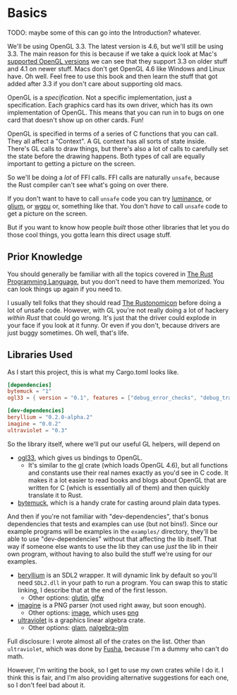 # Basics

TODO: maybe some of this can go into the Introduction? whatever.

We'll be using OpenGL 3.3. The latest version is 4.6, but we'll still be using
3.3. The main reason for this is because if we take a quick look at Mac's
[supported OpenGL versions](https://support.apple.com/en-us/HT202823) we can see
that they support 3.3 on older stuff and 4.1 on newer stuff. Macs don't get
OpenGL 4.6 like Windows and Linux have. Oh well. Feel free to use this book and
then learn the stuff that got added after 3.3 if you don't care about supporting
old macs.

OpenGL is a _specification_. Not a specific implementation, just a
specification. Each graphics card has its own driver, which has its own
implementation of OpenGL. This means that you can run in to bugs on one card
that doesn't show up on other cards. Fun!

OpenGL is specified in terms of a series of C functions that you can call. They
all affect a "Context". A GL context has all sorts of state inside. There's GL
calls to draw things, but there's also a lot of calls to carefully set the state
before the drawing happens. Both types of call are equally important to getting
a picture on the screen.

So we'll be doing a _lot_ of FFI calls. FFI calls are naturally `unsafe`,
because the Rust compiler can't see what's going on over there.

If you don't want to have to call `unsafe` code you can try
[luminance](https://github.com/rust-tutorials/learn-luminance), or
[glium](https://docs.rs/glium), or [wgpu](https://docs.rs/wgpu) or, something
like that. You don't _have_ to call `unsafe` code to get a picture on the
screen.

But if you want to know how people _built_ those other libraries that let you do
those cool things, you gotta learn this direct usage stuff.

## Prior Knowledge

You should generally be familiar with all the topics covered in [The Rust
Programming Language](https://doc.rust-lang.org/book/), but you don't need to
have them memorized. You can look things up again if you need to.

I usually tell folks that they should read [The
Rustonomicon](https://doc.rust-lang.org/nomicon/) before doing a lot of unsafe
code. However, with GL you're not really doing a lot of hackery _within Rust_
that could go wrong. It's just that the driver could explode in your face if you
look at it funny. Or even if you don't, because drivers are just buggy
sometimes. Oh well, that's life.

## Libraries Used

As I start this project, this is what my Cargo.toml looks like.

```toml
[dependencies]
bytemuck = "1"
ogl33 = { version = "0.1", features = ["debug_error_checks", "debug_trace_messages"]}

[dev-dependencies]
beryllium = "0.2.0-alpha.2"
imagine = "0.0.2"
ultraviolet = "0.3"
```

So the library itself, where we'll put our useful GL helpers, will depend on

* [ogl33](https://docs.rs/ogl33), which gives us bindings to OpenGL.
  * It's similar to the [gl](https://docs.rs/gl) crate (which loads OpenGL 4.6),
    but all functions and constants use their real names exactly as you'd see in
    C code. It makes it a lot easier to read books and blogs about OpenGL that
    are written for C (which is essentially all of them) and then quickly
    translate it to Rust.
* [bytemuck](https://docs.rs/bytemuck), which is a handy crate for casting
  around plain data types.

And then if you're not familiar with "dev-dependencies", that's bonus
dependencies that tests and examples can use (but not bins!). Since our example
programs will be examples in the `examples/` directory, they'll be able to use
"dev-dependencies" without that affecting the lib itself. That way if someone
else wants to use the lib they can use _just_ the lib in their own program,
without having to also build the stuff we're using for our examples.

* [beryllium](https://docs.rs/beryllium) is an SDL2 wrapper. It will dynamic
  link by default so you'll need `SDL2.dll` in your path to run a program. You
  can swap this to static linking, I describe that at the end of the first
  lesson.
  * Other options: [glutin](https://docs.rs/glutin), [glfw](https://docs.rs/glfw)
* [imagine](https://docs.rs/imagine) is a PNG parser (not used right away, but
  soon enough).
  * Other options: [image](https://docs.rs/image), which uses
    [png](https://docs.rs/png)
* [ultraviolet](https://docs.rs/ultraviolet) is a graphics linear algebra crate.
  * Other options: [glam](https://docs.rs/glam),
    [nalgebra-glm](https://docs.rs/nalgebra-glm)

Full disclosure: I wrote almost all of the crates on the list. Other than
`ultraviolet`, which was done by [Fusha](https://github.com/termhn), because I'm
a dummy who can't do math.

However, I'm writing the book, so I get to use my own crates while I do it. I
think this is fair, and I'm also providing alternative suggestions for each one,
so I don't feel bad about it.

